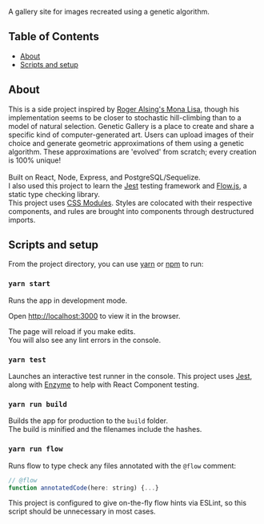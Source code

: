 A gallery site for images recreated using a genetic algorithm.<br>

## Table of Contents
- [About](#about)
- [Scripts and setup](#scripts-and-setup)

## <a name="about"></a> About

This is a side project inspired by [Roger Alsing's Mona Lisa](https://rogerjohansson.blog/2008/12/07/genetic-programming-evolution-of-mona-lisa/), though his implementation seems to be closer to stochastic hill-climbing than to a model of natural selection. Genetic Gallery is a place to create and share a specific kind of computer-generated art. Users can upload images of their choice and generate geometric approximations of them using a genetic algorithm. These approximations are 'evolved' from scratch; every creation is 100% unique!
<br>
<br>
Built on React, Node, Express, and PostgreSQL/Sequelize.
<br>
I also used this project to learn the [Jest](https://facebook.github.io/jest/) testing framework and [Flow.js](https://flow.org), a static type checking library. 
<br>
This project uses [CSS Modules](https://github.com/css-modules/css-modules). Styles are colocated with their respective components, and rules are brought into components through destructured imports. 

## <a name="scripts-and-setup"></a> Scripts and setup

From the project directory, you can use [yarn](https://yarnpkg.com/en/) or [npm](https://www.npmjs.com/) to run:

### `yarn start`

Runs the app in development mode.
<br>

Open [http://localhost:3000](http://localhost:3000) to view it in the browser.

The page will reload if you make edits.
<br>
You will also see any lint errors in the console.

### `yarn test`

Launches an interactive test runner in the console.
This project uses [Jest](https://facebook.github.io/jest/), along with [Enzyme](https://github.com/airbnb/enzyme) to help with React Component testing.

### `yarn run build`

Builds the app for production to the `build` folder.<br>
The build is minified and the filenames include the hashes.

### `yarn run flow`

Runs flow to type check any files annotated with the `@flow` comment: 
```javascript
// @flow
function annotatedCode(here: string) {...}
```
This project is configured to give on-the-fly flow hints via ESLint, so this script should be unnecessary in most cases.
